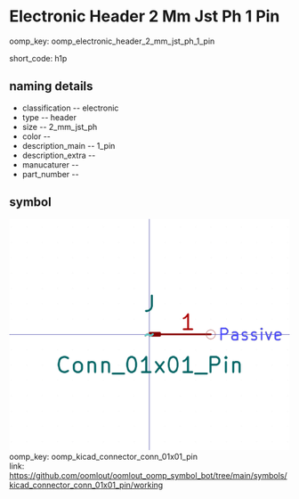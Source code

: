 # Electronic Header 2 Mm Jst Ph 1 Pin
oomp_key: oomp_electronic_header_2_mm_jst_ph_1_pin  

short_code: h1p
## naming details
* classification -- electronic
* type -- header
* size -- 2_mm_jst_ph
* color -- 
* description_main -- 1_pin
* description_extra -- 
* manucaturer -- 
* part_number -- 



## symbol

![](symbol/0/working/working_600.png)  
oomp_key: oomp_kicad_connector_conn_01x01_pin  
link: https://github.com/oomlout/oomlout_oomp_symbol_bot/tree/main/symbols/kicad_connector_conn_01x01_pin/working  

